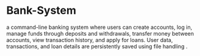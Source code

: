 # Bank-System
a command-line banking system where users can create accounts, log in, manage funds through deposits and withdrawals, transfer money between accounts, view transaction history, and apply for loans. User data, transactions, and loan details are persistently saved using file handling .
